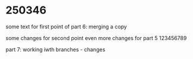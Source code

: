 # 250346
some text for first point of  part 6: merging a copy

some changes for second point
even more changes for part 5
123456789





part 7: working iwth branches - changes


